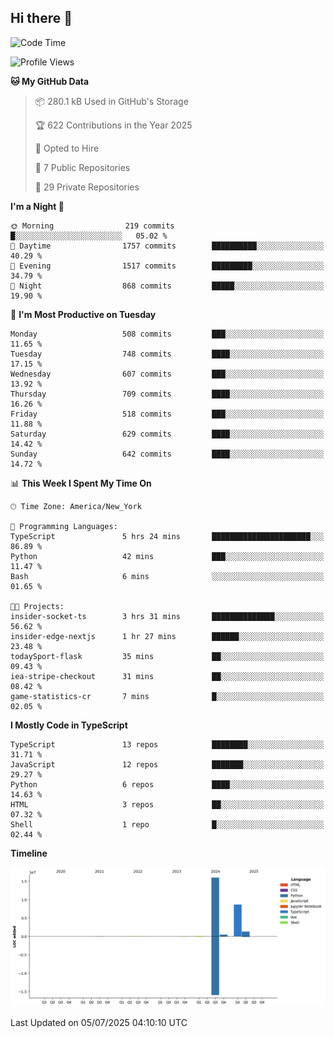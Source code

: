 ## Hi there 👋

<!--START_SECTION:waka-->
![Code Time](http://img.shields.io/badge/Code%20Time-372%20hrs%202%20mins-blue)

![Profile Views](http://img.shields.io/badge/Profile%20Views-0-blue)

**🐱 My GitHub Data** 

> 📦 280.1 kB Used in GitHub's Storage 
 > 
> 🏆 622 Contributions in the Year 2025
 > 
> 💼 Opted to Hire
 > 
> 📜 7 Public Repositories 
 > 
> 🔑 29 Private Repositories 
 > 
**I'm a Night 🦉** 

```text
🌞 Morning                219 commits         █░░░░░░░░░░░░░░░░░░░░░░░░   05.02 % 
🌆 Daytime                1757 commits        ██████████░░░░░░░░░░░░░░░   40.29 % 
🌃 Evening                1517 commits        █████████░░░░░░░░░░░░░░░░   34.79 % 
🌙 Night                  868 commits         █████░░░░░░░░░░░░░░░░░░░░   19.90 % 
```
📅 **I'm Most Productive on Tuesday** 

```text
Monday                   508 commits         ███░░░░░░░░░░░░░░░░░░░░░░   11.65 % 
Tuesday                  748 commits         ████░░░░░░░░░░░░░░░░░░░░░   17.15 % 
Wednesday                607 commits         ███░░░░░░░░░░░░░░░░░░░░░░   13.92 % 
Thursday                 709 commits         ████░░░░░░░░░░░░░░░░░░░░░   16.26 % 
Friday                   518 commits         ███░░░░░░░░░░░░░░░░░░░░░░   11.88 % 
Saturday                 629 commits         ████░░░░░░░░░░░░░░░░░░░░░   14.42 % 
Sunday                   642 commits         ████░░░░░░░░░░░░░░░░░░░░░   14.72 % 
```


📊 **This Week I Spent My Time On** 

```text
🕑︎ Time Zone: America/New_York

💬 Programming Languages: 
TypeScript               5 hrs 24 mins       ██████████████████████░░░   86.89 % 
Python                   42 mins             ███░░░░░░░░░░░░░░░░░░░░░░   11.47 % 
Bash                     6 mins              ░░░░░░░░░░░░░░░░░░░░░░░░░   01.65 % 

🐱‍💻 Projects: 
insider-socket-ts        3 hrs 31 mins       ██████████████░░░░░░░░░░░   56.62 % 
insider-edge-nextjs      1 hr 27 mins        ██████░░░░░░░░░░░░░░░░░░░   23.48 % 
todaySport-flask         35 mins             ██░░░░░░░░░░░░░░░░░░░░░░░   09.43 % 
iea-stripe-checkout      31 mins             ██░░░░░░░░░░░░░░░░░░░░░░░   08.42 % 
game-statistics-cr       7 mins              █░░░░░░░░░░░░░░░░░░░░░░░░   02.05 % 
```

**I Mostly Code in TypeScript** 

```text
TypeScript               13 repos            ████████░░░░░░░░░░░░░░░░░   31.71 % 
JavaScript               12 repos            ███████░░░░░░░░░░░░░░░░░░   29.27 % 
Python                   6 repos             ████░░░░░░░░░░░░░░░░░░░░░   14.63 % 
HTML                     3 repos             ██░░░░░░░░░░░░░░░░░░░░░░░   07.32 % 
Shell                    1 repo              █░░░░░░░░░░░░░░░░░░░░░░░░   02.44 % 
```



**Timeline**

![Lines of Code chart](https://raw.githubusercontent.com/dikshithvishnu/dikshithvishnu/main/assets/bar_graph.png)


 Last Updated on 05/07/2025 04:10:10 UTC
<!--END_SECTION:waka-->
